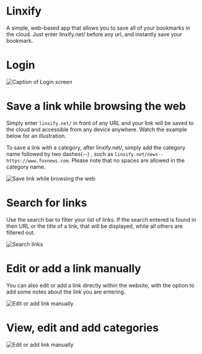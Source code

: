 # Linxify

A simple, web-based app that allows you to save all of your bookmarks in the cloud. Just enter linxify.net/ before any url, and instantly save your bookmark.

Login
=====

![Caption of Login screen](images/tutorial/tutorial-login.gif)

Save a link while browsing the web
==================================

Simply enter `linxify.net/` in front of any URL and your link will be saved to the cloud and accessible from any device anywhere. Watch the example below for an illustration.  
  
To save a link with a category, after linxify.net/, simply add the category name followed by two dashes(--) , such as `linxify.net/news--https://www.foxnews.com`. Please note that no spaces are allowed in the category name.

  
  
![Save link while browsing the web](images/tutorial/tutorial-external-link.gif)

Search for links
================

Use the search bar to filter your list of links. If the search entered is found in then URL or the title of a link, that will be displayed, while all others are filtered out.

  
  
![Search links](images/tutorial/tutorial-search.gif)

Edit or add a link manually
===========================

You can also edit or add a link directly within the website, with the option to add some notes about the link you are entering.

  
  
![Edit or add link manually](images/tutorial/tutorial-edit-link.jpg)

View, edit and add categories
=============================

  
  
![Edit or add link manually](images/tutorial/tutorial-categories.jpg)